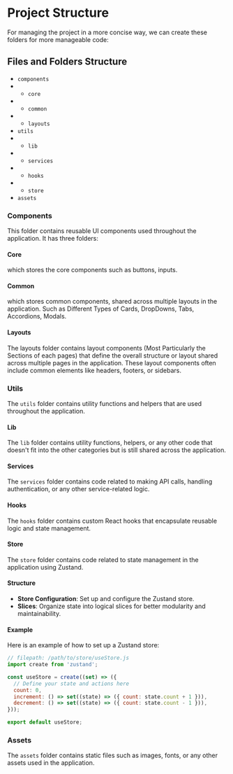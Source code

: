 # Project Structure

For managing the project in a more concise way, we can create these folders for more manageable code:

## Files and Folders Structure

- `components`
- - `core`
- - `common`
- - `layouts`
- `utils`
- - `lib`
- - `services`
- - `hooks`
- - `store`
- `assets`

### Components

This folder contains reusable UI components used throughout the application. It has three folders:

#### Core

which stores the core components such as buttons, inputs.

#### Common

which stores common components, shared across multiple layouts in the application. Such as Different Types of Cards, DropDowns, Tabs, Accordions, Modals.

#### Layouts

The layouts folder contains layout components (Most Particularly the Sections of each pages) that define the overall structure or layout shared across multiple pages in the application. These layout components often include common elements like headers, footers, or sidebars.

### Utils

The `utils` folder contains utility functions and helpers that are used throughout the application.

#### Lib

The `lib` folder contains utility functions, helpers, or any other code that doesn't fit into the other categories but is still shared across the application.

#### Services

The `services` folder contains code related to making API calls, handling authentication, or any other service-related logic.

#### Hooks

The `hooks` folder contains custom React hooks that encapsulate reusable logic and state management.

#### Store

The `store` folder contains code related to state management in the application using Zustand.

#### Structure

- **Store Configuration**: Set up and configure the Zustand store.
- **Slices**: Organize state into logical slices for better modularity and maintainability.

#### Example

Here is an example of how to set up a Zustand store:

```javascript
// filepath: /path/to/store/useStore.js
import create from 'zustand';

const useStore = create((set) => ({
  // Define your state and actions here
  count: 0,
  increment: () => set((state) => ({ count: state.count + 1 })),
  decrement: () => set((state) => ({ count: state.count - 1 })),
}));

export default useStore;
```

### Assets

The `assets` folder contains static files such as images, fonts, or any other assets used in the application.
